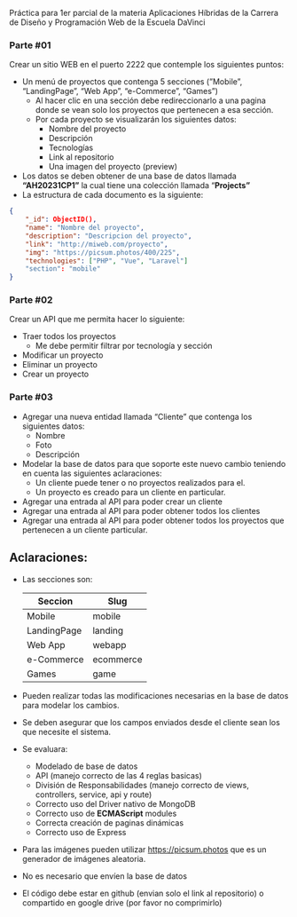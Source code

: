 Práctica para 1er parcial de la materia Aplicaciones Híbridas de la Carrera de Diseño y Programación Web de la Escuela DaVinci

### Parte #01

Crear un sitio WEB en el puerto 2222 que contemple los siguientes puntos:

-  Un menú de proyectos que contenga 5 secciones (”Mobile”, “LandingPage”, “Web App”, “e-Commerce”, “Games”)
    -  Al hacer clic en una sección debe redireccionarlo a una pagina donde se vean solo los proyectos que pertenecen a esa sección.
    -  Por cada proyecto se visualizarán los siguientes datos:
        - Nombre del proyecto
        - Descripción
        - Tecnologías
        - Link al repositorio
        - Una imagen del proyecto (preview)
-  Los datos se deben obtener de una base de datos llamada **“AH20231CP1”** la cual tiene una colección llamada “**Projects”**
-  La estructura de cada documento es la siguiente:

```json
{
	"_id": ObjectID(),
	"name": "Nombre del proyecto",
	"description": "Descripcion del proyecto",
	"link": "http://miweb.com/proyecto",
	"img": "https://picsum.photos/400/225",
	"technologies": ["PHP", "Vue", "Laravel"]
	"section": "mobile"
}
```

### Parte #02

Crear un API que me permita hacer lo siguiente:

-  Traer todos los proyectos
    - Me debe permitir filtrar por tecnología y sección
-  Modificar un proyecto
-  Eliminar un proyecto
-  Crear un proyecto

### Parte #03

-  Agregar una nueva entidad llamada “Cliente” que contenga los siguientes datos:
    - Nombre
    - Foto
    - Descripción
- Modelar la base de datos para que soporte este nuevo cambio teniendo en cuenta las siguientes aclaraciones:
    - Un cliente puede tener o no proyectos realizados para el.
    - Un proyecto es creado para un cliente en particular.
- Agregar una entrada al API para poder crear un cliente
- Agregar una entrada al API para poder obtener todos los clientes
- Agregar una entrada al API para poder obtener todos los proyectos que pertenecen a un cliente particular.

## Aclaraciones:

- Las secciones son:
    
    
    | Seccion | Slug |
    | --- | --- |
    | Mobile | mobile |
    | LandingPage | landing |
    | Web App | webapp |
    | e-Commerce | ecommerce |
    | Games | game |
  
- Pueden realizar todas las modificaciones necesarias en la base de datos para modelar los cambios.
- Se deben asegurar que los campos enviados desde el cliente sean los que necesite el sistema.
- Se evaluara:
    - Modelado de base de datos
    - API (manejo correcto de las 4 reglas basicas)
    - División de Responsabilidades (manejo correcto de views, controllers, service, api y route)
    - Correcto uso del Driver nativo de MongoDB
    - Correcto uso de **ECMAScript** modules
    - Correcta creación de paginas dinámicas
    - Correcto uso de Express
- Para las imágenes pueden utilizar https://picsum.photos que es un generador de imágenes aleatoria.
- No es necesario que envíen la base de datos
- El código debe estar en github (envian solo el link al repositorio) o compartido en google drive (por favor no comprimirlo)

